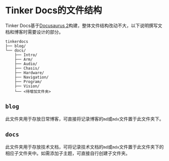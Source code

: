 ﻿# Tinker Docs的文件结构

Tinker Docs基于[Docusaurus 2](https://docusaurus.io/docs/installation)构建，整体文件结构改动不大，以下说明撰写文档和博客时需要设计的部分。

```
tinkerdocs
├── blog/
└── docs/
    ├── Intro/
    ├── Arm/
    ├── Audio/
    ├── Chasis/
    ├── Hardware/
    ├── Navigation/
    ├── Program/
    ├── Vision/
    └── <待增加文件夹>
```

## `blog`

此文件夹用于存放日常博客，可直接将记录博客的`md`或`mdx`文件置于此文件夹下。



## `docs`

此文件夹用于存放技术文档，可将记录技术文档的`md`或`mdx`文件置于此文件夹下的相应子文件夹中。如需添加子主题，可直接自行创建子文件夹。